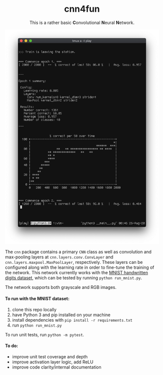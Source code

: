 <div align="center">
  <h1>cnn4fun</h1>
  <p>This is a rather basic <b>C</b>onvolutional <b>N</b>eural <b>N</b>etwork.</p>
</div>

<div align="center">
  <img src="https://github.com/jaredgorski/cnn4fun/raw/master/.media/screenshot.png" width="600" />
</div>

The `cnn` package contains a primary `CNN` class as well as convolution and max-pooling layers at `cnn.layers.conv.ConvLayer` and `cnn.layers.maxpool.MaxPoolLayer`, respectively. These layers can be configured along with the learning rate in order to fine-tune the training of the network. This network currently works with the [MNIST handwritten digits dataset](http://yann.lecun.com/exdb/mnist/), which can be tested by running `python run_mnist.py`.

The network supports both grayscale and RGB images.

#### To run with the MNIST dataset:
1. clone this repo locally
2. have Python 3 and pip installed on your machine
3. install dependencies with `pip install -r requirements.txt`
4. run `python run_mnist.py`

To run unit tests, run `python -m pytest`.

#### To do:
- improve unit test coverage and depth
- improve activation layer logic, add ReLU
- improve code clarity/internal documentation
